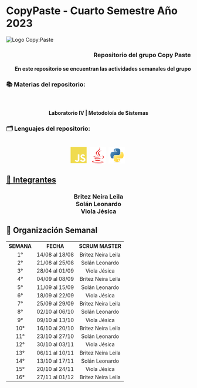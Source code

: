 # CopyPaste - Cuarto Semestre Año 2023

![Logo Copy:Paste](https://user-images.githubusercontent.com/103675851/232830051-f665dac5-7813-4c63-8612-a451b562bdf7.jpg)

<div id="header" align="end">
		<h3 align="end">Repositorio del grupo Copy Paste</h3>
		<h4 align="end">En este repositorio se encuentran las actividades semanales del grupo</h4>
</div>

<div >
	<h3> 📚 Materias del repositorio: </h3>
  <br>
  <h4 align="center" >Laboratorio IV | Metodoloía de Sistemas </h4>
  <h3> 🗂 Lenguajes del repositorio:</h3>
	<br>
  <div align="center">
	<img src="https://github.com/devicons/devicon/blob/master/icons/javascript/javascript-plain.svg" title="JavaScrip" alt="JS" width="45" height="45">&nbsp;
	<img src="https://github.com/devicons/devicon/blob/master/icons/java/java-plain.svg" title="Java" alt="JAVA" width="45" height="45">&nbsp;
	<img src="https://github.com/devicons/devicon/blob/master/icons/python/python-original.svg" title="Python" alt="PYTHON" width="45" height="45">&nbsp;
  <br>
  </div>
</div>
<h2><srong><u> 👤 Integrantes</u></srong></h2>
<div align="center">	
<h3>	  
  Britez Neira Leila
  <br>
  Solán Leonardo
  <br>
  Viola Jésica
	
 </div>
 
<h2> 📆 Organización Semanal </h2>
 
<table align="center">
	<tr>
		<th>SEMANA</th>
		<th>FECHA</th>
		<th>SCRUM MASTER</th>
	</tr>
	<tr align="center">
		<td> 1°</td>
		<td>14/08 al 18/08 </td>
		<td>Britez Neira Leila</td>
	</tr>
	<tr align="center">
		<td> 2°</td>
		<td>21/08 al 25/08 </td>
		<td>Solán Leonardo</td>
	</tr>
	<tr align="center">
		<td> 3°</td>
		<td>28/04 al 01/09 </td>
		<td>Viola Jésica</td>
	</tr>
	<tr align="center">
		<td>4°</td>
		<td>04/09 al 08/09 </td>
		<td>Britez Neira Leila</td>
	</tr>
	<tr align="center">
		<td>5°</td>
		<td>11/09 al 15/09 </td>
		<td>Solán Leonardo</td>
	</tr>
	<tr align="center">
		<td>6°</td>
		<td>18/09 al 22/09 </td>
		<td>Viola Jésica</td>
	</tr>
	<tr align="center">
		<td>7°</td>
		<td>25/09 al 29/09 </td>
		<td>Britez Neira Leila</td>
	</tr>
	<tr align="center">
		<td>8°</td>
		<td>02/10 al 06/10 </td>
		<td>Solán Leonardo</td>
	</tr>
	<tr align="center">
		<td>9°</td>
		<td>09/10 al 13/10 </td>
		<td>Viola Jésica</td>
	</tr>
  	<tr align="center">
		<td>10°</td>
		<td>16/10 al 20/10 </td>
		<td>Britez Neira Leila</td>
	</tr>
	<tr align="center">
		<td>11°</td>
		<td>23/10 al 27/10 </td>
		<td>Solán Leonardo</td>
	</tr>
	<tr align="center">
		<td>12°</td>
		<td>30/10 al 03/11 </td>
		<td>Viola Jésica</td>
	</tr>
	<tr align="center">
		<td>13°</td>
		<td>06/11 al 10/11 </td>
		<td>Britez Neira Leila</td>
	</tr>
  <tr align="center">
		<td>14°</td>
		<td>13/10 al 17/11 </td>
		<td>Solán Leonardo</td>
	</tr>
  <tr align="center">
		<td>15°</td>
		<td>20/10 al 24/11 </td>
		<td>Viola Jésica</td>
	</tr>
  <tr align="center">
		<td>16°</td>
		<td>27/11 al 01/12 </td>
		<td>Britez Neira Leila</td>
	</tr>
</table>




















